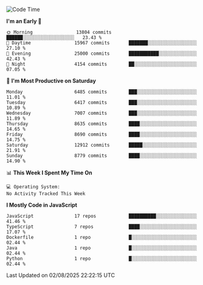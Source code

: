 <!--START_SECTION:waka-->
![Code Time](http://img.shields.io/badge/Code%20Time-3%2C498%20hrs%2059%20mins-blue)

**I'm an Early 🐤** 

```text
🌞 Morning                13804 commits       ██████░░░░░░░░░░░░░░░░░░░   23.43 % 
🌆 Daytime                15967 commits       ███████░░░░░░░░░░░░░░░░░░   27.10 % 
🌃 Evening                25000 commits       ███████████░░░░░░░░░░░░░░   42.43 % 
🌙 Night                  4154 commits        ██░░░░░░░░░░░░░░░░░░░░░░░   07.05 % 
```
📅 **I'm Most Productive on Saturday** 

```text
Monday                   6485 commits        ███░░░░░░░░░░░░░░░░░░░░░░   11.01 % 
Tuesday                  6417 commits        ███░░░░░░░░░░░░░░░░░░░░░░   10.89 % 
Wednesday                7007 commits        ███░░░░░░░░░░░░░░░░░░░░░░   11.89 % 
Thursday                 8635 commits        ████░░░░░░░░░░░░░░░░░░░░░   14.65 % 
Friday                   8690 commits        ████░░░░░░░░░░░░░░░░░░░░░   14.75 % 
Saturday                 12912 commits       █████░░░░░░░░░░░░░░░░░░░░   21.91 % 
Sunday                   8779 commits        ████░░░░░░░░░░░░░░░░░░░░░   14.90 % 
```


📊 **This Week I Spent My Time On** 

```text
💻 Operating System: 
No Activity Tracked This Week
```

**I Mostly Code in JavaScript** 

```text
JavaScript               17 repos            ██████████░░░░░░░░░░░░░░░   41.46 % 
TypeScript               7 repos             ████░░░░░░░░░░░░░░░░░░░░░   17.07 % 
Dockerfile               1 repo              █░░░░░░░░░░░░░░░░░░░░░░░░   02.44 % 
Java                     1 repo              █░░░░░░░░░░░░░░░░░░░░░░░░   02.44 % 
Python                   1 repo              █░░░░░░░░░░░░░░░░░░░░░░░░   02.44 % 
```




 Last Updated on 02/08/2025 22:22:15 UTC
<!--END_SECTION:waka-->

<!--
**likaiqiang/likaiqiang** is a ✨ _special_ ✨ repository because its `README.md` (this file) appears on your GitHub profile.

Here are some ideas to get you started:

- 🔭 I’m currently working on ...
- 🌱 I’m currently learning ...
- 👯 I’m looking to collaborate on ...
- 🤔 I’m looking for help with ...
- 💬 Ask me about ...
- 📫 How to reach me: ...
- 😄 Pronouns: ...
- ⚡ Fun fact: ...
-->
